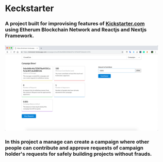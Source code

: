 # Keckstarter
### A project built for improvising features of [Kickstarter.com](https://www.kickstarter.com/) using Etherum Blockchain Network and Reactjs and Nextjs Framework.
### ![](https://raw.githubusercontent.com/Shritesh99/Kickstarter/master/images/img3.png)
### In this project a manage can create a campaign where other people can contribute and approve requests of campaign holder's requests for safely building projects without frauds.  
